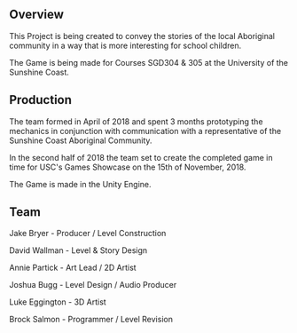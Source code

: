 ## Overview
This Project is being created to convey the stories of the local Aboriginal community in a way that is more interesting for school children.

The Game is being made for Courses SGD304 & 305 at the University of the Sunshine Coast.

## Production
The team formed in April of 2018 and spent 3 months prototyping the mechanics in conjunction with communication with a representative of the Sunshine Coast Aboriginal Community.

In the second half of 2018 the team set to create the completed game in time for USC's Games Showcase on the 15th of November, 2018.

The Game is made in the Unity Engine.

## Team
Jake Bryer - Producer / Level Construction

David Wallman - Level & Story Design

Annie Partick - Art Lead / 2D Artist

Joshua Bugg - Level Design / Audio Producer

Luke Eggington - 3D Artist

Brock Salmon - Programmer / Level Revision
